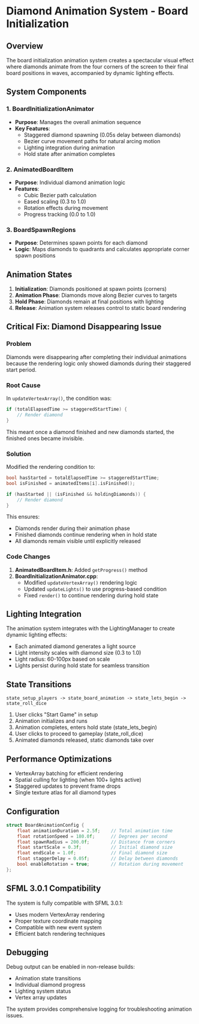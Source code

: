 # Diamond Animation System - Board Initialization

## Overview

The board initialization animation system creates a spectacular visual effect where diamonds animate from the four corners of the screen to their final board positions in waves, accompanied by dynamic lighting effects.

## System Components

### 1. BoardInitializationAnimator
- **Purpose**: Manages the overall animation sequence
- **Key Features**:
  - Staggered diamond spawning (0.05s delay between diamonds)
  - Bezier curve movement paths for natural arcing motion
  - Lighting integration during animation
  - Hold state after animation completes

### 2. AnimatedBoardItem
- **Purpose**: Individual diamond animation logic
- **Features**:
  - Cubic Bezier path calculation
  - Eased scaling (0.3 to 1.0)
  - Rotation effects during movement
  - Progress tracking (0.0 to 1.0)

### 3. BoardSpawnRegions
- **Purpose**: Determines spawn points for each diamond
- **Logic**: Maps diamonds to quadrants and calculates appropriate corner spawn positions

## Animation States

1. **Initialization**: Diamonds positioned at spawn points (corners)
2. **Animation Phase**: Diamonds move along Bezier curves to targets
3. **Hold Phase**: Diamonds remain at final positions with lighting
4. **Release**: Animation system releases control to static board rendering

## Critical Fix: Diamond Disappearing Issue

### Problem
Diamonds were disappearing after completing their individual animations because the rendering logic only showed diamonds during their staggered start period.

### Root Cause
In `updateVertexArray()`, the condition was:
```cpp
if (totalElapsedTime >= staggeredStartTime) {
    // Render diamond
}
```

This meant once a diamond finished and new diamonds started, the finished ones became invisible.

### Solution
Modified the rendering condition to:
```cpp
bool hasStarted = totalElapsedTime >= staggeredStartTime;
bool isFinished = animatedItems[i].isFinished();

if (hasStarted || (isFinished && holdingDiamonds)) {
    // Render diamond
}
```

This ensures:
- Diamonds render during their animation phase
- Finished diamonds continue rendering when in hold state
- All diamonds remain visible until explicitly released

### Code Changes
1. **AnimatedBoardItem.h**: Added `getProgress()` method
2. **BoardInitializationAnimator.cpp**:
   - Modified `updateVertexArray()` rendering logic
   - Updated `updateLights()` to use progress-based condition
   - Fixed `render()` to continue rendering during hold state

## Lighting Integration

The animation system integrates with the LightingManager to create dynamic lighting effects:

- Each animated diamond generates a light source
- Light intensity scales with diamond size (0.3 to 1.0)
- Light radius: 60-100px based on scale
- Lights persist during hold state for seamless transition

## State Transitions

```
state_setup_players -> state_board_animation -> state_lets_begin -> state_roll_dice
```

1. User clicks "Start Game" in setup
2. Animation initializes and runs
3. Animation completes, enters hold state (state_lets_begin)
4. User clicks to proceed to gameplay (state_roll_dice)
5. Animated diamonds released, static diamonds take over

## Performance Optimizations

- VertexArray batching for efficient rendering
- Spatial culling for lighting (when 100+ lights active)
- Staggered updates to prevent frame drops
- Single texture atlas for all diamond types

## Configuration

```cpp
struct BoardAnimationConfig {
    float animationDuration = 2.5f;    // Total animation time
    float rotationSpeed = 180.0f;      // Degrees per second
    float spawnRadius = 200.0f;        // Distance from corners
    float startScale = 0.3f;           // Initial diamond size
    float endScale = 1.0f;             // Final diamond size
    float staggerDelay = 0.05f;        // Delay between diamonds
    bool enableRotation = true;        // Rotation during movement
};
```

## SFML 3.0.1 Compatibility

The system is fully compatible with SFML 3.0.1:
- Uses modern VertexArray rendering
- Proper texture coordinate mapping
- Compatible with new event system
- Efficient batch rendering techniques

## Debugging

Debug output can be enabled in non-release builds:
- Animation state transitions
- Individual diamond progress
- Lighting system status
- Vertex array updates

The system provides comprehensive logging for troubleshooting animation issues.